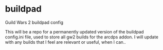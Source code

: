 # buildpad
Guild Wars 2 buildpad config

This will be a repo for a permanently updated version of the buildpad config.ini file, used to store all gw2 builds for the arcdps addon. I will update with any builds that I feel are relevant or useful, when I can..
